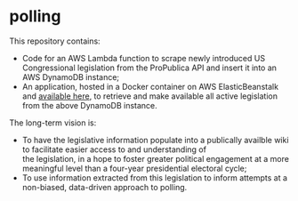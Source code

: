# polling

This repository contains: 

- Code for an AWS Lambda function to scrape newly introduced US Congressional legislation from the ProPublica API and insert it into an AWS DynamoDB instance;
- An application, hosted in a Docker container on AWS ElasticBeanstalk and [available here](http://pollbase-dev.us-west-1.elasticbeanstalk.com/), to retrieve and make available all active legislation from the above DynamoDB instance.

The long-term vision is:

- To have the legislative information populate into a publically availble wiki to facilitate easier access to and understanding of\
the legislation, in a hope to foster greater political engagement at a more meaningful level than a four-year presidential electoral cycle;
- To use information extracted from this legislation to inform attempts at a non-biased, data-driven approach to polling.
